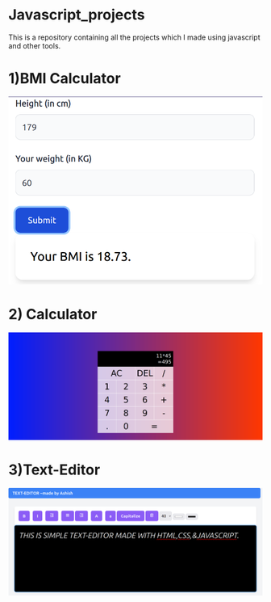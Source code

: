 # Javascript_projects
This is a repository containing all the projects which I made using javascript and other tools.
<h1>1)BMI Calculator</h1>
 <img src="https://raw.githubusercontent.com/AshishPku/Javascript_projects/main/Screenshot%20from%202024-01-30%2001-34-03.png" alt="Ashish kumar" />
 <h1>2) Calculator</h1>
 <img src="https://raw.githubusercontent.com/AshishPku/Javascript_projects/main/Screenshot%20from%202024-02-13%2001-04-47.png" alt="Ashish kumar" />
 <h1>3)Text-Editor</h1>
 <img src="https://raw.githubusercontent.com/AshishPku/Javascript_projects/main/Screenshot from 2024-02-13 00-59-23.png" alt="Ashish kumar" />
